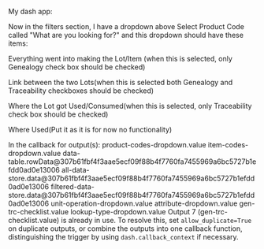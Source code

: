 
My dash app:

Now in the filters section, I have a dropdown above Select Product Code called "What are you looking for?" and this dropdown should have these items:

Everything went into making the Lot/Item (when this is selected, only Genealogy check box should be checked)

Link between the two Lots(when this is selected both Genealogy and Traceability checkboxes should be checked)

Where the Lot got Used/Consumed(when this is selected, only Traceability check box should be checked)

Where Used(Put it as it is for now no functionality)

In the callback for output(s): product-codes-dropdown.value item-codes-dropdown.value data-table.rowData@307b61fbf4f3aae5ecf09f88b4f7760fa7455969a6bc5727b1efdd0ad0e13006 all-data-store.data@307b61fbf4f3aae5ecf09f88b4f7760fa7455969a6bc5727b1efdd0ad0e13006 filtered-data-store.data@307b61fbf4f3aae5ecf09f88b4f7760fa7455969a6bc5727b1efdd0ad0e13006 unit-operation-dropdown.value attribute-dropdown.value gen-trc-checklist.value lookup-type-dropdown.value Output 7 (gen-trc-checklist.value) is already in use. To resolve this, set `allow_duplicate=True` on duplicate outputs, or combine the outputs into one callback function, distinguishing the trigger by using `dash.callback_context` if necessary.
